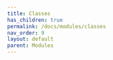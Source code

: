 ```yaml
---
title: Classes
has_children: true
permalink: /docs/modules/classes
nav_order: 9
layout: default
parent: Modules
---
```

